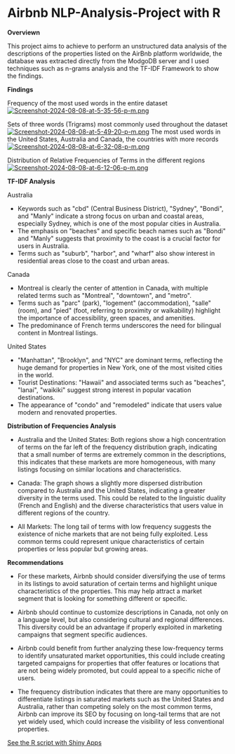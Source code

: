 # Airbnb NLP-Analysis-Project with R

**Overviewn**

This project aims to achieve to perform an unstructured data analysis of the descriptions of the properties listed on the AirBnb platform worldwide, the database was extracted directly from the ModgoDB server and I used techniques such as n-grams analysis and the TF-IDF Framework to show the findings. 

**Findings**

Frequency of the most used words in the entire dataset
[![Screenshot-2024-08-08-at-5-35-56-p-m.png](https://i.postimg.cc/8cSjrD8p/Screenshot-2024-08-08-at-5-35-56-p-m.png)](https://postimg.cc/WF52QBbC)


Sets of three words (Trigrams) most commonly used throughout the dataset
[![Screenshot-2024-08-08-at-5-49-20-p-m.png](https://i.postimg.cc/2SWwQrk2/Screenshot-2024-08-08-at-5-49-20-p-m.png)](https://postimg.cc/CRFkYyfq)
The most used words in the United States, Australia and Canada, the countries with more records
[![Screenshot-2024-08-08-at-6-32-08-p-m.png](https://i.postimg.cc/50WPFD5Z/Screenshot-2024-08-08-at-6-32-08-p-m.png)](https://postimg.cc/FfGbMWBZ)


Distribution of Relative Frequencies of Terms in the different regions
[![Screenshot-2024-08-08-at-6-12-06-p-m.png](https://i.postimg.cc/xTgcqW6Q/Screenshot-2024-08-08-at-6-12-06-p-m.png)](https://postimg.cc/ykgVbrqp)

**TF-IDF Analysis**

Australia
- Keywords such as "cbd" (Central Business District), "Sydney", "Bondi", and "Manly" indicate a strong focus on urban and coastal areas, especially Sydney, which is one of the most popular cities in Australia.
- The emphasis on "beaches" and specific beach names such as "Bondi" and "Manly" suggests that proximity to the coast is a crucial factor for users in Australia.
- Terms such as "suburb", "harbor", and "wharf" also show interest in residential areas close to the coast and urban areas.

Canada
- Montreal is clearly the center of attention in Canada, with multiple related terms such as "Montreal", "downtown", and "metro".
- Terms such as "parc" (park), "logement" (accommodation), "salle" (room), and "pied" (foot, referring to proximity or walkability) highlight the importance of accessibility, green spaces, and amenities.
- The predominance of French terms underscores the need for bilingual content in Montreal listings.

United States
- "Manhattan", "Brooklyn", and "NYC" are dominant terms, reflecting the huge demand for properties in New York, one of the most visited cities in the world.
- Tourist Destinations: "Hawaii" and associated terms such as "beaches", "lanai", "waikiki" suggest strong interest in popular vacation destinations.
- The appearance of "condo" and "remodeled" indicate that users value modern and renovated properties.
	
**Distribution of Frequencies Analysis**
- Australia and the United States: Both regions show a high concentration of terms on the far left of the frequency distribution graph, indicating that a small number of terms are extremely common in the descriptions, this indicates that these markets are more homogeneous, with many listings focusing on similar locations and characteristics.
 
- Canada: The graph shows a slightly more dispersed distribution compared to Australia and the United States, indicating a greater diversity in the terms used. This could be related to the linguistic duality (French and English) and the diverse characteristics that users value in different regions of the country.
 
- All Markets: The long tail of terms with low frequency suggests the existence of niche markets that are not being fully exploited. Less common terms could represent unique characteristics of certain properties or less popular but growing areas.
	


**Recommendations**

- For these markets, Airbnb should consider diversifying the use of terms in its listings to avoid saturation of certain terms and highlight unique characteristics of the properties. This may help attract a market segment that is looking for something different or specific.

- Airbnb should continue to customize descriptions in Canada, not only on a language level, but also considering cultural and regional differences. This diversity could be an advantage if properly exploited in marketing campaigns that segment specific audiences.

- Airbnb could benefit from further analyzing these low-frequency terms to identify unsaturated market opportunities, this could include creating targeted campaigns for properties that offer features or locations that are not being widely promoted, but could appeal to a specific niche of users.

- The frequency distribution indicates that there are many opportunities to differentiate listings in saturated markets such as the United States and Australia, rather than competing solely on the most common terms, Airbnb can improve its SEO by focusing on long-tail terms that are not yet widely used, which could increase the visibility of less conventional properties.


<a href="MongoDB Airbnb in R.R">See the R script with Shiny Apps</a>


